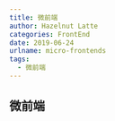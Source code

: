 ```yaml
---
title: 微前端
author: Hazelnut Latte
categories: FrontEnd
date: 2019-06-24
urlname: micro-frontends
tags:
  - 微前端
---
```


## 微前端